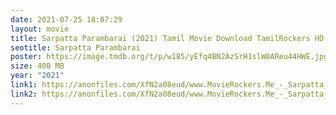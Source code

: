 ```yaml
---
date: 2021-07-25 18:07:29
layout: movie
title: Sarpatta Parambarai (2021) Tamil Movie Download TamilRockers HD Moviesda
seotitle: Sarpatta Parambarai
poster: https://image.tmdb.org/t/p/w185/yEfq4BN2AzSrH1slW0AReu44HWE.jpg
size: 400 MB
year: "2021"
link1: https://anonfiles.com/XfN2a08eud/www.MovieRockers.Me_-_Sarpatta_Parambarai_2021_Tamil_HD_480p_mp4
link2: https://anonfiles.com/XfN2a08eud/www.MovieRockers.Me_-_Sarpatta_Parambarai_2021_Tamil_HD_480p_mp4
---
```

